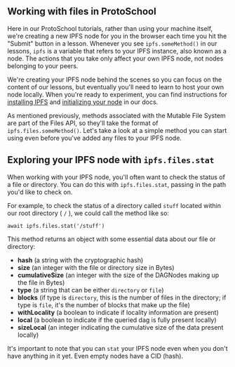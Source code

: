 ## Working with files in ProtoSchool
Here in our ProtoSchool tutorials, rather than using your machine itself, we're creating a new IPFS node for you in the browser each time you hit the "Submit" button in a lesson. Whenever you see `ipfs.someMethod()` in our lessons, `ipfs` is a variable that refers to your IPFS instance, also known as a node. The actions that you take only affect your own IPFS node, not nodes belonging to your peers.

We're creating your IPFS node behind the scenes so you can focus on the content of our lessons, but eventually you'll need to learn to host your own node locally. When you're ready to experiment, you can find instructions for [installing IPFS](https://docs.ipfs.io/introduction/install/) and [initializing your node](https://docs.ipfs.io/introduction/usage/) in our docs.

As mentioned previously, methods associated with the Mutable File System are part of the Files API, so they'll take the format of `ipfs.files.someMethod()`. Let's take a look at a simple method you can start using even before you've added any files to your IPFS node.

## Exploring your IPFS node with `ipfs.files.stat`
When working with your IPFS node, you'll often want to check the status of a file or directory. You can do this with `ipfs.files.stat`, passing in the path you'd like to check on.

For example, to check the status of a directory called `stuff` located within our root directory ( `/` ), we could call the method like so:

`await ipfs.files.stat('/stuff')`

This method returns an object with some essential data about our file or directory:

* **hash** (a string with the cryptographic hash)
* **size** (an integer with the file or directory size in Bytes)
* **cumulativeSize** (an integer with the size of the DAGNodes making up the file in Bytes)
* **type** (a string that can be either `directory` or `file`)
* **blocks** (if type is `directory`, this is the number of files in the directory; if type is `file`, it's the number of blocks that make up the file)
* **withLocality** (a boolean to indicate if locality information are present)
* **local** (a boolean to indicate if the queried dag is fully present locally)
* **sizeLocal** (an integer indicating the cumulative size of the data present locally)

It's important to note that you can `stat` your IPFS node even when you don't have anything in it yet. Even empty nodes have a CID (hash).
